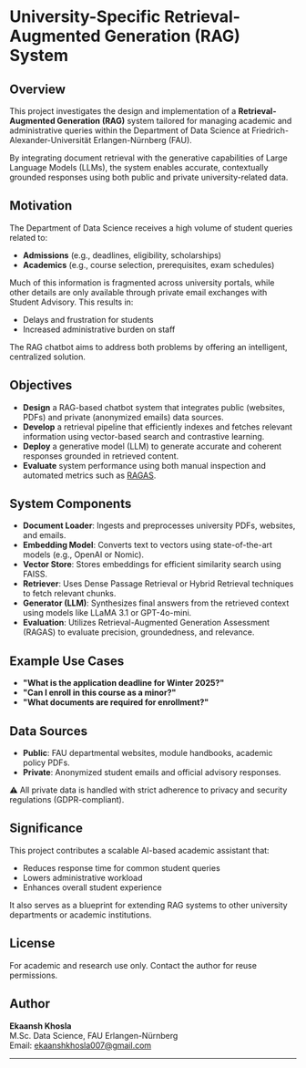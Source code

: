 # University-Specific Retrieval-Augmented Generation (RAG) System

## Overview

This project investigates the design and implementation of a **Retrieval-Augmented Generation (RAG)** system tailored for managing academic and administrative queries within the Department of Data Science at Friedrich-Alexander-Universität Erlangen-Nürnberg (FAU). 

By integrating document retrieval with the generative capabilities of Large Language Models (LLMs), the system enables accurate, contextually grounded responses using both public and private university-related data.

## Motivation

The Department of Data Science receives a high volume of student queries related to:
- **Admissions** (e.g., deadlines, eligibility, scholarships)
- **Academics** (e.g., course selection, prerequisites, exam schedules)

Much of this information is fragmented across university portals, while other details are only available through private email exchanges with Student Advisory. This results in:
- Delays and frustration for students
- Increased administrative burden on staff

The RAG chatbot aims to address both problems by offering an intelligent, centralized solution.

## Objectives

- **Design** a RAG-based chatbot system that integrates public (websites, PDFs) and private (anonymized emails) data sources.
- **Develop** a retrieval pipeline that efficiently indexes and fetches relevant information using vector-based search and contrastive learning.
- **Deploy** a generative model (LLM) to generate accurate and coherent responses grounded in retrieved content.
- **Evaluate** system performance using both manual inspection and automated metrics such as [RAGAS](https://huggingface.co/spaces/RAGAS/ragas-space).

## System Components

- **Document Loader**: Ingests and preprocesses university PDFs, websites, and emails.
- **Embedding Model**: Converts text to vectors using state-of-the-art models (e.g., OpenAI or Nomic).
- **Vector Store**: Stores embeddings for efficient similarity search using FAISS.
- **Retriever**: Uses Dense Passage Retrieval or Hybrid Retrieval techniques to fetch relevant chunks.
- **Generator (LLM)**: Synthesizes final answers from the retrieved context using models like LLaMA 3.1 or GPT-4o-mini.
- **Evaluation**: Utilizes Retrieval-Augmented Generation Assessment (RAGAS) to evaluate precision, groundedness, and relevance.

## Example Use Cases

- **"What is the application deadline for Winter 2025?"**
- **"Can I enroll in this course as a minor?"**
- **"What documents are required for enrollment?"**

## Data Sources

- **Public**: FAU departmental websites, module handbooks, academic policy PDFs.
- **Private**: Anonymized student emails and official advisory responses.

⚠️ All private data is handled with strict adherence to privacy and security regulations (GDPR-compliant).

## Significance

This project contributes a scalable AI-based academic assistant that:
- Reduces response time for common student queries
- Lowers administrative workload
- Enhances overall student experience

It also serves as a blueprint for extending RAG systems to other university departments or academic institutions.

## License

For academic and research use only. Contact the author for reuse permissions.

## Author

**Ekaansh Khosla**  
M.Sc. Data Science, FAU Erlangen-Nürnberg  
Email: ekaanshkhosla007@gmail.com

---
